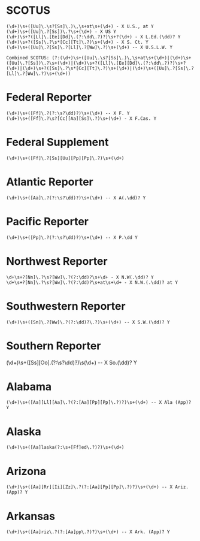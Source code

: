 # SCOTUS
    (\d+)\s+([Uu]\.\s?[Ss]\.)\,\s+at\s+(\d+) - X U.S., at Y
    (\d+)\s+([Uu]\.?[Ss])\.?\s+(\d+) - X US Y
    (\d+)\s+?([Ll]\.[Ee][Dd]\.(?:\dd\.?)?)\s+?(\d+) - X L.Ed.(\dd)? Y
    (\d+)\s+?([Ss]\.?\s*[Cc][Tt]\.?)\s+(\d+) - X S. Ct. Y
    (\d+)\s+([Uu]\.?[Ss]\.?[Ll]\.?[Ww]\.?)\s+(\d+) -- X U.S.L.W. Y

    Combined SCOTUS: (?:(\d+)\s+([Uu]\.\s?[Ss]\.)\,\s+at\s+(\d+)|(\d+)\s+([Uu]\.?[Ss])\.?\s+(\d+)|(\d+)\s+?([Ll]\.[Ee][Dd]\.(?:\dd\.?)?)\s+?(\d+)|(\d+)\s+?([Ss]\.?\s*[Cc][Tt]\.?)\s+(\d+)|(\d+)\s+([Uu]\.?[Ss]\.?[Ll]\.?[Ww]\.?)\s+(\d+))

# Federal Reporter
    (\d+)\s+([Ff]\.?(?:\s?\dd)?)\s+(\d+) -- X F. Y
    (\d+)\s+([Ff]\.?\s?[Cc][Aa][Ss]\.?)\s+(\d+) - X F.Cas. Y

# Federal Supplement
    (\d+)\s+([Ff]\.?[Ss][Uu][Pp][Pp]\.?)\s+(\d+)

# Atlantic Reporter
    (\d+)\s+([Aa]\.?(?:\s?\dd)?)\s+(\d+) -- X A(.\dd)? Y

# Pacific Reporter
    (\d+)\s+([Pp]\.?(?:\s?\dd)?)\s+(\d+) -- X P.\dd Y

# Northwest Reporter
    \d+\s+?[Nn]\.?\s?[Ww]\.?(?:\dd)?\s+\d+ - X N.W(.\dd)? Y
    \d+\s+?[Nn]\.?\s?[Ww]\.?(?:\dd)?\s+at\s+\d+ - X N.W.(.\dd)? at Y

# Southwestern Reporter
    (\d+)\s+([Sn]\.?[Ww]\.?(?:\dd)?\.?)\s+(\d+) -- X S.W.(\dd)? Y

# Southern Reporter
   (\d+)\s+([Ss][Oo]\.(?:\s?\dd)?)\s(\d+) -- X So.(\dd)? Y

# Alabama
    (\d+)\s+([Aa][Ll][Aa]\.?(?:[Aa][Pp][Pp]\.?)?)\s+(\d+) -- X Ala (App)? Y

# Alaska
    (\d+)\s+([Aa]laska(?:\s+[Ff]ed\.?)?)\s+(\d+)

# Arizona
    (\d+)\s+([Aa][Rr][Ii][Zz]\.?(?:[Aa][Pp][Pp]\.?)?)\s+(\d+) -- X Ariz. (App)? Y

# Arkansas
    (\d+)\s+([Aa]riz\.?(?:[Aa]pp\.?)?)\s+(\d+) -- X Ark. (App)? Y

# 